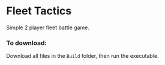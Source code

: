 # Fleet Tactics
Simple 2 player fleet battle game.

### To download:
Download all files in the `Build` folder, then run the executable.